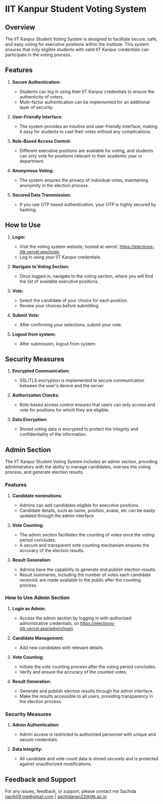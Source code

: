 # IIT Kanpur Student Voting System

## Overview

The IIT Kanpur Student Voting System is designed to facilitate secure, safe, and easy voting for executive positions within the institute. This system ensures that only eligible students with valid IIT Kanpur credentials can participate in the voting process.

## Features

1. **Secure Authentication:**
   - Students can log in using their IIT Kanpur credentials to ensure the authenticity of voters.
   - Multi-factor authentication can be implemented for an additional layer of security.

2. **User-Friendly Interface:**
   - The system provides an intuitive and user-friendly interface, making it easy for students to cast their votes without any complications.

3. **Role-Based Access Control:**
   - Different executive positions are available for voting, and students can only vote for positions relevant to their academic year or department.

4. **Anonymous Voting:**
   - The system ensures the privacy of individual votes, maintaining anonymity in the election process.

5. **Secured Data Transmission:**
   - If you use OTP based authentication, your OTP is highly secured by hashing.

## How to Use

1. **Login:**
   - Visit the voting system website, hosted at vercel. https://elections-iitk.vercel.app/login
   - Log in using your IIT Kanpur credentials.

2. **Navigate to Voting Section:**
   - Once logged in, navigate to the voting section, where you will find the list of available executive positions.

3. **Vote:**
   - Select the candidate of your choice for each position.
   - Review your choices before submitting.

4. **Submit Vote:**
   - After confirming your selections, submit your vote.

5. **Logout from system:**
   - After submission, logout from system.

## Security Measures

1. **Encrypted Communication:**
   - SSL/TLS encryption is implemented to secure communication between the user's device and the server.

2. **Authorization Checks:**
   - Role-based access control ensures that users can only access and vote for positions for which they are eligible.

3. **Data Encryption:**
   - Stored voting data is encrypted to protect the integrity and confidentiality of the information.

## Admin Section

The IIT Kanpur Student Voting System includes an admin section, providing administrators with the ability to manage candidates, oversee the voting process, and generate election results.

### Features

1. **Candidate nominations:**
   - Admins can add candidates eligible for executive positions.
   - Candidate details, such as name, position, avatar, etc can be easily updated through the admin interface.

2. **Vote Counting:**
   - The admin section facilitates the counting of votes once the voting period concludes.
   - A secure and transparent vote counting mechanism ensures the accuracy of the election results.

3. **Result Generation:**
   - Admins have the capability to generate and publish election results.
   - Result summaries, including the number of votes each candidate received, are made available to the public after the counting process.

### How to Use Admin Section

1. **Login as Admin:**
   - Access the admin section by logging in with authorized administrative credentials, on https://elections-iitk.vercel.app/admin/login

2. **Candidate Management:**
   - Add new candidates with relevant details.

3. **Vote Counting:**
   - Initiate the vote counting process after the voting period concludes.
   - Verify and ensure the accuracy of the counted votes.

4. **Result Generation:**
   - Generate and publish election results through the admin interface.
   - Make the results accessible to all users, providing transparency in the election process.

### Security Measures

1. **Admin Authentication:**
   - Admin access is restricted to authorized personnel with unique and secure credentials.

3. **Data Integrity:**
   - All candidate and vote count data is stored securely and is protected against unauthorized modifications.


## Feedback and Support

For any issues, feedback, or support, please contact me
Sachida
navik09.me@gmail.com | sachidanan22@iitk.ac.in
